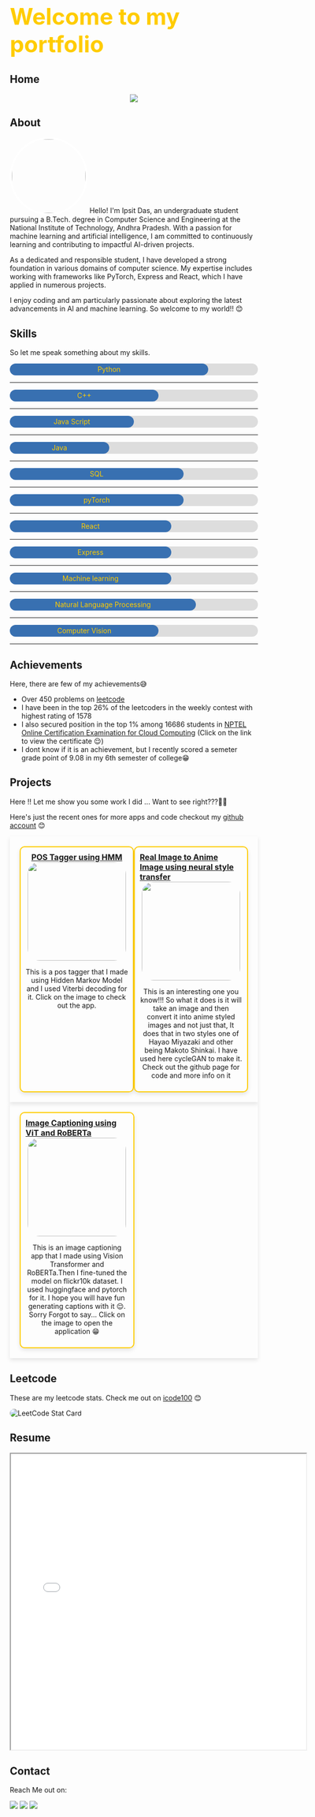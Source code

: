 
<h1 style="color:#ffcc00; position:relative; display:flex; justify-content:center; font-size:46px">Welcome to my portfolio</h1>


## Home
<p align="center">
    <img src="https://readme-typing-svg.herokuapp.com?color=3e70b1&size=50&center=true&vCenter=true&width=550&height=70&lines=I'm+An+AI+Enthusiast;A+Problem+Solver;A+math+lover">
</p>

## About
<img src='profile_picture.png' style="border-radius:10000px; border:4px solid white; width:150px">
Hello! I'm Ipsit Das, an undergraduate student pursuing a B.Tech. degree in Computer Science and Engineering at the National Institute of Technology, Andhra Pradesh. With a passion for machine learning and artificial intelligence, I am committed to continuously learning and contributing to impactful AI-driven projects.

As a dedicated and responsible student, I have developed a strong foundation in various domains of computer science. My expertise includes working with frameworks like PyTorch, Express and React, which I have applied in numerous projects.

I enjoy coding and am particularly passionate about exploring the latest advancements in AI and machine learning. So welcome to my world!! 😊

## Skills
So let me speak something about my skills. 
<div style="width: 100%; background-color: #ddd;border-radius:100px">
  <div style="width: 80%; height: 24px; background-color: #3870b1; text-align: center; line-height: 24px; color: #ffcc00;border-radius:100px">
    Python 
  </div>
</div>
<hr>
<div style="width: 100%; background-color: #ddd;border-radius:100px">
  <div style="width: 60%; height: 24px; background-color: #3870b1; text-align: center; line-height: 24px; color: #ffcc00;border-radius:100px">
    C++
  </div>
</div>
<hr>
<div style="width: 100%; background-color: #ddd;border-radius:100px">
  <div style="width: 50%; height: 24px; background-color: #3870b1; text-align: center; line-height: 24px; color: #ffcc00;border-radius:100px">
    Java Script
  </div>
</div>
<hr>
<div style="width: 100%; background-color: #ddd;border-radius:100px">
  <div style="width: 40%; height: 24px; background-color:#3870b1; text-align: center; line-height: 24px; color: #ffcc00;border-radius:100px">
    Java
  </div>
</div>
<hr>
<div style="width: 100%; background-color: #ddd;border-radius:100px">
  <div style="width: 70%; height: 24px; background-color:#3870b1; text-align: center; line-height: 24px; color: #ffcc00;border-radius:100px">
    SQL
  </div>
</div>
<hr>
<div style="width: 100%; background-color: #ddd;border-radius:100px">
  <div style="width: 70%; height: 24px; background-color: #3870b1; text-align: center; line-height: 24px; color: #ffcc00;border-radius:100px">
    pyTorch
  </div>
</div>
<hr>
<div style="width: 100%; background-color: #ddd;border-radius:100px">
  <div style="width: 65%; height: 24px; background-color: #3870b1; text-align: center; line-height: 24px; color: #ffcc00;border-radius:100px">
    React
  </div>
</div>
<hr>
<div style="width: 100%; background-color: #ddd;border-radius:100px">
  <div style="width: 65%; height: 24px; background-color: #3870b1; text-align: center; line-height: 24px; color: #ffcc00;border-radius:100px">
    Express
  </div>
</div>
<hr>
<div style="width: 100%; background-color: #ddd;border-radius:100px">
  <div style="width: 65%; height: 24px; background-color:#3870b1; text-align: center; line-height: 24px; color: #ffcc00;border-radius:100px">
    Machine learning 
  </div>
</div>
<hr>
<div style="width: 100%; background-color: #ddd;border-radius:100px">
  <div style="width: 75%; height: 24px; background-color:#3870b1; text-align: center; line-height: 24px; color: #ffcc00;border-radius:100px">
    Natural Language Processing
  </div>
</div>
<hr>
<div style="width: 100%; background-color: #ddd;border-radius:100px">
  <div style="width: 60%; height: 24px; background-color:#3870b1; text-align: center; line-height: 24px; color: #ffcc00;border-radius:100px">
    Computer Vision
  </div>
</div>
<hr>

## Achievements
Here, there are few of my achievements😅
- Over 450 problems on [leetcode](https://www.leetcode.com/icode100)
- I have been in the top 26% of the leetcoders in the weekly contest with highest rating of 1578
- I also secured position in the top 1% among 16686 students in [NPTEL Online Certification Examination for Cloud Computing](https://drive.google.com/file/d/11kcgGLjRE6sQyTxL6D0mjccPphTeCCGf/view) (Click on the link to view the certificate 😌)
- I dont know if it is an achievement, but I recently scored a semeter grade point of 9.08 in my 6th semester of college😁

## Projects
Here !! Let me show you some work I did ...
Want to see right???🥹🥹

Here's just the recent ones for more apps and code checkout my [github account](https://www.github.com/icode100) 😊
<div style="display: flex; justify-content: space-between; padding: 20px; box-shadow: 0 4px 8px rgba(0, 0, 0, 0.1);">
    <div style="display: flex; flex-direction: column; align-items: center; width: 45%; box-shadow: 0 4px 8px rgba(0, 0, 0, 0.1); border-radius: 10px; padding: 10px;border:2px solid #ffcc00">
        <u><b style="font-size:16px"> POS Tagger using HMM</b></u>
        <a href="https://englishpostagger.streamlit.app/"><img src="pos_tagger.png" height="200px" style="border-radius: 24px;"></a>
        <p style="text-align: center;">This is a pos tagger that I made using Hidden Markov Model and I used Viterbi decoding for it. Click on the image to check out the app.</p>
    </div>
    <div style="display: flex; flex-direction: column; align-items: center; width: 45%; box-shadow: 0 4px 8px rgba(0, 0, 0, 0.1); border-radius: 10px; padding: 10px;border:2px solid #ffcc00">
        <u><b style="font-size:16px"> Real Image to Anime Image using neural style transfer</b></u>
        <a href="https://anicygan.streamlit.app/"><img src="anicygan.png" height="200px" style="border-radius: 24px;"></a>
        <p style="text-align: center;">This is an interesting one you know!!! So what it does is it will take an image and then convert it into anime styled images and not just that, It does that in two styles one of Hayao Miyazaki and other being Makoto Shinkai. I have used here cycleGAN to make it. Check out the github page for code and more info on it </p>
    </div>
</div>
<div style="display: flex; justify-content: space-between; padding: 20px; box-shadow: 0 4px 8px rgba(0, 0, 0, 0.1);">
    <div style="display: flex; flex-direction: column; align-items: center; width: 45%; box-shadow: 0 4px 8px rgba(0, 0, 0, 0.1); border-radius: 10px; padding: 10px;border:2px solid #ffcc00">
        <u><b style="font-size:16px"> Image Captioning using ViT and RoBERTa</b></u>
        <a href="https://huggingface.co/spaces/icode100/Image_captioning"><img src="image_captioning.png" height="200px" style="border-radius: 24px;"></a>
        <p style="text-align: center;">This is an image captioning app that I made using Vision Transformer and RoBERTa.Then I fine-tuned the model on flickr10k dataset. I used huggingface and pytorch for it. I hope you will have fun generating captions with it 😌. Sorry Forgot to say... Click on the image to open the application 😁</p>
    </div>
</div>

## Leetcode
These are my leetcode stats. Check me out on [icode100](https://leetcode.com/icode100) 😊

<img alt="LeetCode Stat Card" style="border-radius:24px;box-shadow: 10px 10px 10px rgba(255, 255, 255, 0.2);" src="leetcode_stats.png" />

## Resume
<iframe src="resume.pdf" width="600px" height="600px">
    This browser does not support PDFs. Please download the PDF to view it: 
    <a href="resume.pdf">Download PDF</a>
</iframe>

## Contact
Reach Me out on:
<p align="left">
  <a href="https://www.linkedin.com/in/ipsit-das/"><img src="https://img.shields.io/badge/LinkedIn-ffcc00?style=for-the-badge&logo=linkedin&logoColor=black"></a>
  <a href="https://www.github.com/icode100"><img src="https://img.shields.io/badge/-GitHub-ffcc00?style=for-the-badge&logo=GitHub&logoColor=black"></a>
  <a href="https://www.x.com/icode100"><img src="https://img.shields.io/badge/-X-ffcc00?style=for-the-badge&logo=X&logoColor=black"></a>
</p>
